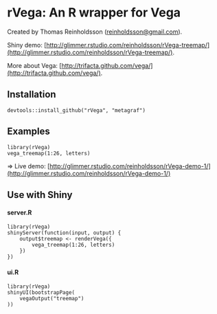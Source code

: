 # rVega: An R wrapper for Vega

Created by Thomas Reinholdsson (<reinholdsson@gmail.com>).

Shiny demo: [http://glimmer.rstudio.com/reinholdsson/rVega-treemap/](http://glimmer.rstudio.com/reinholdsson/rVega-treemap/).

More about Vega: [http://trifacta.github.com/vega/](http://trifacta.github.com/vega/).

## Installation

    devtools::install_github("rVega", "metagraf")

## Examples

```
library(rVega)
vega_treemap(1:26, letters)
```

=> Live demo: [http://glimmer.rstudio.com/reinholdsson/rVega-demo-1/](http://glimmer.rstudio.com/reinholdsson/rVega-demo-1/)

## Use with Shiny

#### server.R
```
library(rVega)
shinyServer(function(input, output) {
    output$treemap <- renderVega({
        vega_treemap(1:26, letters)
    })
})
```

#### ui.R
```
library(rVega)
shinyUI(bootstrapPage(
    vegaOutput("treemap")
))
```
